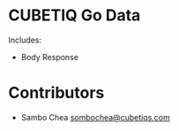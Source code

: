 # CUBETIQ Go Data

Includes:

- Body Response

# Contributors

- Sambo Chea <sombochea@cubetiqs.com>
